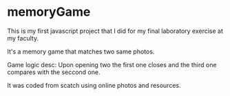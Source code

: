 # memoryGame

This is my first javascript project that I did for my final laboratory exercise at my faculty.

It's a memory game that matches two same photos.

Game logic desc:
Upon opening two the first one closes and the third one compares with the seccond one.

It was coded from scatch using online photos and resources.
